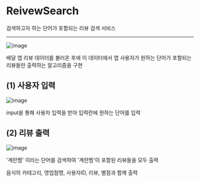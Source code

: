 # ReivewSearch
검색하고자 하는 단어가 포함되는 리뷰 검색 서비스

--------------------------------------------

![image](https://user-images.githubusercontent.com/87981867/139672064-a6d1f1a1-66e0-4866-9ec7-7168e0651214.png)

배달 앱 리뷰 데이터를 불러온 후에 이 데이터에서 앱 사용자가 원하는 단어가 포함되는 리뷰들만 출력하는 알고리즘을 구현


## (1) 사용자 입력

![image](https://user-images.githubusercontent.com/87981867/139672339-f8c6be59-4345-4920-b5ab-b0e5b50a1c6b.png)

input을 통해 사용자 입력을 받아 입력란에 원하는 단어를 입력

## (2) 리뷰 출력

![image](https://user-images.githubusercontent.com/87981867/139672562-a52aa1ea-73ea-4ffc-8694-aa1f60a42b21.png)

'계란찜' 이라는 단어를 검색하여 '계란찜'이 포함된 리뷰들을 모두 출력

음식의 카테고리, 영업점명, 사용자ID, 리뷰, 별점과 함께 출력

